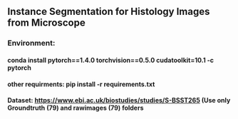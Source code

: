 ## Instance Segmentation for Histology Images from Microscope

### Environment: 
#### conda install pytorch==1.4.0 torchvision==0.5.0 cudatoolkit=10.1 -c pytorch
#### other requirments: pip install -r requirements.txt

#### Dataset: https://www.ebi.ac.uk/biostudies/studies/S-BSST265 (Use only Groundtruth (79) and rawimages (79) folders
